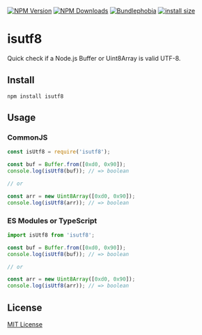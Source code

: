 [![NPM Version](https://img.shields.io/npm/v/isutf8.svg?style=flat)](https://www.npmjs.org/package/isutf8)
[![NPM Downloads](https://img.shields.io/npm/dm/isutf8.svg?style=flat)](https://www.npmjs.org/package/isutf8)
[![Bundlephobia](https://badgen.net/bundlephobia/minzip/isutf8)](https://bundlephobia.com/result?p=isutf8)
[![install size](https://packagephobia.com/badge?p=isutf8)](https://packagephobia.com/result?p=isutf8)

isutf8
======

Quick check if a Node.js Buffer or Uint8Array is valid UTF-8.

## Install
`npm install isutf8`

## Usage

### CommonJS
```js
const isUtf8 = require('isutf8');

const buf = Buffer.from([0xd0, 0x90]);
console.log(isUtf8(buf)); // => boolean

// or 

const arr = new Uint8Array([0xd0, 0x90]);
console.log(isUtf8(arr)); // => boolean

```

### ES Modules or TypeScript
```js
import isUtf8 from 'isutf8';

const buf = Buffer.from([0xd0, 0x90]);
console.log(isUtf8(buf)); // => boolean

// or 

const arr = new Uint8Array([0xd0, 0x90]);
console.log(isUtf8(arr)); // => boolean
```

## License
[MIT License](./LICENSE)
